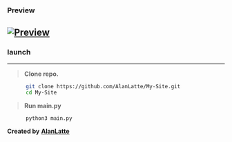### Preview
[![Preview](https://media.giphy.com/media/ch2ciUYhhQ1e7zhmIc/giphy.gif "Preview")](http://https://media.giphy.com/media/ch2ciUYhhQ1e7zhmIc/giphy.gif "Preview")
------------
###  launch
---
> __Clone repo.__
```sh
	  git clone https://github.com/AlanLatte/My-Site.git
	  cd My-Site
```
>**Run main.py**
```python3
	  python3 main.py
```

**Created by** __[AlanLatte](t.me/alanlatte)__
